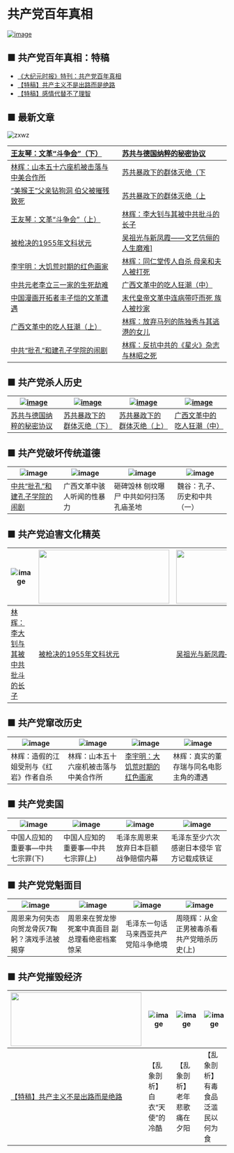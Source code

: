 # 共产党百年真相
 <a href="https://d1uvgy0lcmmygf.cloudfront.net/pdf/bngcd/sgnc.pdf" target="_blank">![image](https://cloud.githubusercontent.com/assets/18081243/24583565/361c094a-1714-11e7-8001-44e30390b841.png)</a>
 ## ■ 共产党百年真相：特稿
* [《大纪元时报》特刊：共产党百年真相](https://d1uvgy0lcmmygf.cloudfront.net/pdf/bngcd/gcdbnzx.pdf)  
 * [【特稿】共产主义不是出路而是绝路](https://d1uvgy0lcmmygf.cloudfront.net/pdf/bngcd/gczybscl.pdf)
 * [【特稿】感情代替不了理智](https://d1uvgy0lcmmygf.cloudfront.net/pdf/bngcd/gqdtbllz.pdf)


 ## ■ 最新文章
![zxwz](https://cloud.githubusercontent.com/assets/18081243/24584445/e9cb8334-1733-11e7-861a-4e207eaa302c.png)  

| <a href="https://d1uvgy0lcmmygf.cloudfront.net/pdf/bngcd/wgdzh2.pdf" target="_blank">王友琴：文革“斗争会”（下）</a>	 | 	<a href="https://d1uvgy0lcmmygf.cloudfront.net/pdf/bngcd/sgnc.pdf" target="_blank">苏共与德国纳粹的秘密协议</a> |
| :--------------- | :--------------- |
<a href="https://d1uvgy0lcmmygf.cloudfront.net/pdf/bngcd/sb56.pdf" target="view_window">林辉：山本五十六座机被击落与中美合作所</a>	 | 	<a href="https://d1uvgy0lcmmygf.cloudfront.net/pdf/bngcd/sgqtmj2.pdf" target="_blank">苏共暴政下的群体灭绝（下</a>
<a href="https://d1uvgy0lcmmygf.cloudfront.net/pdf/bngcd/hwfqzgd.pdf" target="_blank">“美猴王”父亲钻狗洞 伯父被摧残致死</a>	 | 	<a href="https://d1uvgy0lcmmygf.cloudfront.net/pdf/bngcd/sgqtmj1.pdf" target="_blank">苏共暴政下的群体灭绝（上</a>
<a href="https://d1uvgy0lcmmygf.cloudfront.net/pdf/bngcd/wgdzh1.pdf" target="_blank">王友琴：文革“斗争会”（上）</a>	 | 	<a href="https://d1uvgy0lcmmygf.cloudfront.net/pdf/bngcd/ldzyzz.pdf" target="_blank">林辉：李大钊与其被中共批斗的长子</a>
<a href="https://d1uvgy0lcmmygf.cloudfront.net/pdf/bngcd/qjdzy.pdf" target="_blank">被枪决的1955年文科状元</a>	 | 	<a href="https://d1uvgy0lcmmygf.cloudfront.net/pdf/bngcd/wzgyxfx.pdf" target="_blank">吴祖光与新凤霞——文艺伉俪的人生磨难]</a>
 <a href="https://d1uvgy0lcmmygf.cloudfront.net/pdf/bngcd/djhhj.pdf" target="_blank">李宇明：大饥荒时期的红色画家</a>	 | 	<a href="https://d1uvgy0lcmmygf.cloudfront.net/pdf/bngcd/trtcrzs.pdf" target="_blank">林辉：同仁堂传人自杀 母亲和夫人被打死</a>
 <a href="https://d1uvgy0lcmmygf.cloudfront.net/pdf/bngcd/llsjn.pdf" target="_blank">中共元老李立三一家的生死劫难</a>	 | 	<a href="https://d1uvgy0lcmmygf.cloudfront.net/pdf/bngcd/crkc2.pdf" target="_blank">广西文革中的吃人狂潮（中）</a>
 <a href="https://d1uvgy0lcmmygf.cloudfront.net/pdf/bngcd/fzkwg.pdf" target="_blank">中国漫画开拓者丰子恺的文革遭遇</a>	 | 	<a href="https://d1uvgy0lcmmygf.cloudfront.net/pdf/bngcd/mdhd.pdf" target="_blank">末代皇帝文革中连病带吓而死 族人被抄家</a>
<a href="https://d1uvgy0lcmmygf.cloudfront.net/pdf/bngcd/crkc1.pdf" target="_blank">广西文革中的吃人狂潮（上）</a>	 | 	<a href="https://d1uvgy0lcmmygf.cloudfront.net/pdf/bngcd/fqml.pdf" target="_blank">林辉：放弃马列的陈独秀与其逃港的女儿</a>
<a href="https://d1uvgy0lcmmygf.cloudfront.net/pdf/bngcd/kzxy.pdf" target="_blank">中共“批孔”和建孔子学院的闹剧</a>	 | 	<a href="https://d1uvgy0lcmmygf.cloudfront.net/pdf/bngcd/fkxh.pdf" target="_blank">林辉：反抗中共的《星火》杂志与林昭之死</a>

 ## ■ 共产党杀人历史
 
 | [![image](https://cloud.githubusercontent.com/assets/18081243/24584561/235e165e-1737-11e7-8f87-08229efb9bd6.jpg)](https://github.com/tomalltruthforyou/BainNianCCP/blob/master/article/sgnc.pdf) | [![image](https://cloud.githubusercontent.com/assets/18081243/24584564/27e1bf6e-1737-11e7-8b71-3031c6b4470b.jpg)]() | [![image](https://cloud.githubusercontent.com/assets/18081243/24584566/2b859474-1737-11e7-9fcf-9a59a01143ab.jpg)]() | [![image](https://cloud.githubusercontent.com/assets/18081243/24590323/9ff588a4-17b0-11e7-87a8-76a96f419a20.jpg)](https://github.com/tomalltruthforyou/BainNianCCP/blob/master/article/crkc2.pdf) | 
 | --------------- | --------------- | --------------- | --------------- |
 | [苏共与德国纳粹的秘密协议](https://d1uvgy0lcmmygf.cloudfront.net/pdf/bngcd/sgnc.pdf) | [苏共暴政下的群体灭绝（下）](https://d1uvgy0lcmmygf.cloudfront.net/pdf/bngcd/sgqtmj2.pdf) | [苏共暴政下的群体灭绝（上）](https://d1uvgy0lcmmygf.cloudfront.net/pdf/bngcd/sgqtmj1.pdf) | [广西文革中的吃人狂潮（中）](https://d1uvgy0lcmmygf.cloudfront.net/pdf/bngcd/crkc2.pdf) |
 
 ## ■ 共产党破坏传统道德
 
 | ![image](https://cloud.githubusercontent.com/assets/18081243/24590322/984c05c4-17b0-11e7-9421-892044616c2f.jpg) | ![image](https://cloud.githubusercontent.com/assets/18081243/24590323/9ff588a4-17b0-11e7-87a8-76a96f419a20.jpg) | ![image](https://cloud.githubusercontent.com/assets/18081243/24590326/a7909b62-17b0-11e7-8f55-55231ecbfe8e.jpg) | ![image](https://cloud.githubusercontent.com/assets/18081243/24590327/a9285be0-17b0-11e7-9161-43fcb3f97bd2.jpg) | 
 | --------------- | --------------- | --------------- | --------------- |
 | [中共“批孔”和建孔子学院的闹剧](https://d1uvgy0lcmmygf.cloudfront.net/pdf/bngcd/kzxy.pdf) | 广西文革中骇人听闻的性暴力 | 砸碑毁林 刨坟曝尸 中共如何扫荡孔庙圣地 | 魏谷：孔子、历史和中共（一） | 
 
 ## ■ 共产党迫害文化精英
 
 | ![image](https://cloud.githubusercontent.com/assets/18081243/24584568/3034fde8-1737-11e7-964d-849b7599f51d.jpg) | <img src="https://cloud.githubusercontent.com/assets/18081243/24590366/655ddcfe-17b1-11e7-87cd-b9e29ea40462.jpg" width="300" height="123"> |  <img src="https://cloud.githubusercontent.com/assets/18081243/24590367/655f011a-17b1-11e7-94ff-6c6ffd3b97cf.jpg" width="300" height="123"> |  <img src="https://cloud.githubusercontent.com/assets/18081243/24590365/655d7674-17b1-11e7-92a6-1841f118c507.jpg" width="300" height="123"> | 
 | --------------- | --------------- | --------------- | --------------- |
 | [林辉：李大钊与其被中共批斗的长子](https://d1uvgy0lcmmygf.cloudfront.net/pdf/bngcd/ldzyzz.pdf) | [被枪决的1955年文科状元](https://d1uvgy0lcmmygf.cloudfront.net/pdf/bngcd/qjdzy.pdf) | [吴祖光与新凤霞——文艺伉俪的人生磨难](https://d1uvgy0lcmmygf.cloudfront.net/pdf/bngcd/wzgyxfx.pdf) | [中国漫画开拓者丰子恺的文革遭遇](https://d1uvgy0lcmmygf.cloudfront.net/pdf/bngcd/fzkwg.pdf) |

## ■ 共产党窜改历史
 
 | ![image](https://cloud.githubusercontent.com/assets/18081243/24590497/d0e23a04-17b3-11e7-8602-4a94920a9ef5.jpg) | ![image](https://cloud.githubusercontent.com/assets/18081243/24590495/d0e16d36-17b3-11e7-9952-c15d04917ebe.jpg) | ![image](https://cloud.githubusercontent.com/assets/18081243/24590498/d0e29486-17b3-11e7-96a8-c3e025ba0249.jpg) | ![image](https://cloud.githubusercontent.com/assets/18081243/24590496/d0e194d2-17b3-11e7-8568-53145a296bad.jpg) | 
 | --------------- | --------------- | --------------- | --------------- |
 | 林辉：造假的江姐受刑与《红岩》作者自杀 | 林辉：山本五十六座机被击落与中美合作所 | [李宇明：大饥荒时期的红色画家](https://d1uvgy0lcmmygf.cloudfront.net/pdf/bngcd/djhhj.pdf) | 林辉：真实的董存瑞与同名电影主角的遭遇 |

## ■ 共产党卖国
 
 | ![image](https://cloud.githubusercontent.com/assets/18081243/24590526/37a7deec-17b4-11e7-813a-97f702fc6da6.jpg) | ![image](https://cloud.githubusercontent.com/assets/18081243/24590527/37a8ca82-17b4-11e7-8706-36b888ee68d0.jpg) | ![image](https://cloud.githubusercontent.com/assets/18081243/24590529/37ac61ba-17b4-11e7-9bd5-303e7de63886.jpg) | ![image](https://cloud.githubusercontent.com/assets/18081243/24590528/37a9f0f6-17b4-11e7-8223-021777d5049c.jpg) | 
 | --------------- | --------------- | --------------- | --------------- |
 | 中国人应知的重要事—中共七宗罪(下) | 中国人应知的重要事—中共七宗罪(上) | 毛泽东周恩来放弃日本巨额战争赔偿内幕 | 毛泽东至少六次感谢日本侵华 官方记载成铁证 |

## ■ 共产党党魁面目
 
 | ![image](https://cloud.githubusercontent.com/assets/18081243/24590542/76ebadc2-17b4-11e7-8f95-8d691a70f738.jpg) | ![image](https://cloud.githubusercontent.com/assets/18081243/24590542/76ebadc2-17b4-11e7-8f95-8d691a70f738.jpg) | ![image](https://cloud.githubusercontent.com/assets/18081243/24590544/76ef1354-17b4-11e7-8670-64f9dc6c5c0a.jpg) | ![image](https://cloud.githubusercontent.com/assets/18081243/24590543/76ec4c14-17b4-11e7-82f2-45692489cb7b.jpg) | 
 | --------------- | --------------- | --------------- | --------------- |
 | 周恩来为何失态向贺龙骨灰7鞠躬？演戏手法被揭穿 | 周恩来在贺龙惨死案中真面目 副总理看绝密档案惊呆 | 毛泽东一句话 马来西亚共产党陷斗争绝境 | 周晓辉：从金正男被毒杀看共产党暗杀历史(上) |

## ■ 共产党摧毁经济
 
 | <img src="https://cloud.githubusercontent.com/assets/18081243/24590587/0e5e6276-17b5-11e7-8fe0-6ac97790f8a7.jpg" width="300" height="123"> | ![image](https://cloud.githubusercontent.com/assets/18081243/24590585/0e5bd286-17b5-11e7-9374-a2c9f4627c6c.jpg) | ![image](https://cloud.githubusercontent.com/assets/18081243/24590586/0e5dc460-17b5-11e7-9437-a4dea2703900.jpg) | ![image](https://cloud.githubusercontent.com/assets/18081243/24590588/0e6043fc-17b5-11e7-99d0-c926e6f3a9c4.jpg) | 
 | --------------- | --------------- | --------------- | --------------- |
 | [【特稿】共产主义不是出路而是绝路](https://d1uvgy0lcmmygf.cloudfront.net/pdf/bngcd/gczybscl.pdf) | 【乱象剖析】白衣“天使”的冷酷 | 【乱象剖析】老年悲歌 痛在夕阳 | 【乱象剖析】有毒食品泛滥 民以何为食 |
